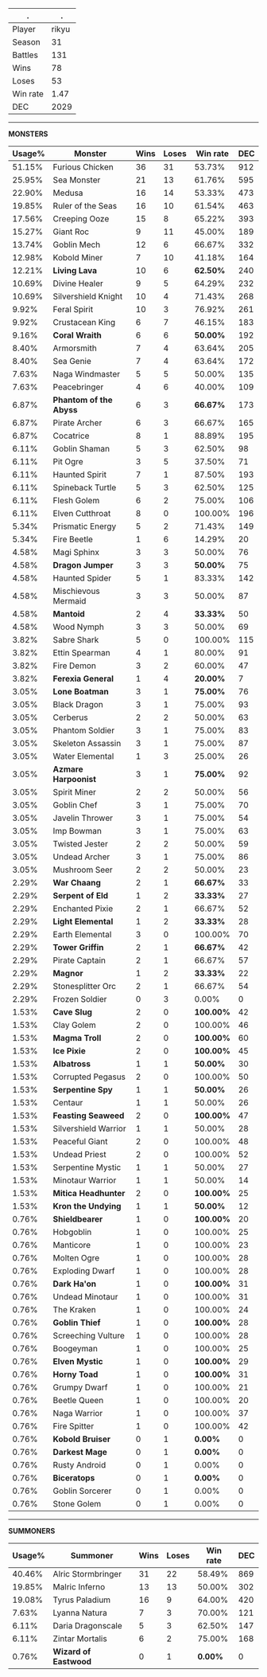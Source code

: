 .|.
|-|-
Player|rikyu
Season|31
Battles|131
Wins|78
Loses|53
Win rate|1.47
DEC|2029

---
**MONSTERS**

Usage%|Monster|Wins|Loses|Win rate|DEC|
-|-|-|-|-|-|
51.15%|Furious Chicken|36|31|53.73%|912|
25.95%|Sea Monster|21|13|61.76%|595|
22.90%|Medusa|16|14|53.33%|473|
19.85%|Ruler of the Seas|16|10|61.54%|463|
17.56%|Creeping Ooze|15|8|65.22%|393|
15.27%|Giant Roc|9|11|45.00%|189|
13.74%|Goblin Mech|12|6|66.67%|332|
12.98%|Kobold Miner|7|10|41.18%|164|
12.21%|**Living Lava**|10|6|**62.50%**|240|
10.69%|Divine Healer|9|5|64.29%|232|
10.69%|Silvershield Knight|10|4|71.43%|268|
9.92%|Feral Spirit|10|3|76.92%|261|
9.92%|Crustacean King|6|7|46.15%|183|
9.16%|**Coral Wraith**|6|6|**50.00%**|192|
8.40%|Armorsmith|7|4|63.64%|205|
8.40%|Sea Genie|7|4|63.64%|172|
7.63%|Naga Windmaster|5|5|50.00%|135|
7.63%|Peacebringer|4|6|40.00%|109|
6.87%|**Phantom of the Abyss**|6|3|**66.67%**|173|
6.87%|Pirate Archer|6|3|66.67%|165|
6.87%|Cocatrice|8|1|88.89%|195|
6.11%|Goblin Shaman|5|3|62.50%|98|
6.11%|Pit Ogre|3|5|37.50%|71|
6.11%|Haunted Spirit|7|1|87.50%|193|
6.11%|Spineback Turtle|5|3|62.50%|125|
6.11%|Flesh Golem|6|2|75.00%|106|
6.11%|Elven Cutthroat|8|0|100.00%|196|
5.34%|Prismatic Energy|5|2|71.43%|149|
5.34%|Fire Beetle|1|6|14.29%|20|
4.58%|Magi Sphinx|3|3|50.00%|76|
4.58%|**Dragon Jumper**|3|3|**50.00%**|75|
4.58%|Haunted Spider|5|1|83.33%|142|
4.58%|Mischievous Mermaid|3|3|50.00%|87|
4.58%|**Mantoid**|2|4|**33.33%**|50|
4.58%|Wood Nymph|3|3|50.00%|69|
3.82%|Sabre Shark|5|0|100.00%|115|
3.82%|Ettin Spearman|4|1|80.00%|91|
3.82%|Fire Demon|3|2|60.00%|47|
3.82%|**Ferexia General**|1|4|**20.00%**|7|
3.05%|**Lone Boatman**|3|1|**75.00%**|76|
3.05%|Black Dragon|3|1|75.00%|93|
3.05%|Cerberus|2|2|50.00%|63|
3.05%|Phantom Soldier|3|1|75.00%|83|
3.05%|Skeleton Assassin|3|1|75.00%|87|
3.05%|Water Elemental|1|3|25.00%|26|
3.05%|**Azmare Harpoonist**|3|1|**75.00%**|92|
3.05%|Spirit Miner|2|2|50.00%|56|
3.05%|Goblin Chef|3|1|75.00%|70|
3.05%|Javelin Thrower|3|1|75.00%|54|
3.05%|Imp Bowman|3|1|75.00%|63|
3.05%|Twisted Jester|2|2|50.00%|59|
3.05%|Undead Archer|3|1|75.00%|86|
3.05%|Mushroom Seer|2|2|50.00%|23|
2.29%|**War Chaang**|2|1|**66.67%**|33|
2.29%|**Serpent of Eld**|1|2|**33.33%**|27|
2.29%|Enchanted Pixie|2|1|66.67%|52|
2.29%|**Light Elemental**|1|2|**33.33%**|28|
2.29%|Earth Elemental|3|0|100.00%|70|
2.29%|**Tower Griffin**|2|1|**66.67%**|42|
2.29%|Pirate Captain|2|1|66.67%|57|
2.29%|**Magnor**|1|2|**33.33%**|22|
2.29%|Stonesplitter Orc|2|1|66.67%|54|
2.29%|Frozen Soldier|0|3|0.00%|0|
1.53%|**Cave Slug**|2|0|**100.00%**|42|
1.53%|Clay Golem|2|0|100.00%|46|
1.53%|**Magma Troll**|2|0|**100.00%**|60|
1.53%|**Ice Pixie**|2|0|**100.00%**|45|
1.53%|**Albatross**|1|1|**50.00%**|30|
1.53%|Corrupted Pegasus|2|0|100.00%|50|
1.53%|**Serpentine Spy**|1|1|**50.00%**|26|
1.53%|Centaur|1|1|50.00%|26|
1.53%|**Feasting Seaweed**|2|0|**100.00%**|47|
1.53%|Silvershield Warrior|1|1|50.00%|28|
1.53%|Peaceful Giant|2|0|100.00%|48|
1.53%|Undead Priest|2|0|100.00%|52|
1.53%|Serpentine Mystic|1|1|50.00%|27|
1.53%|Minotaur Warrior|1|1|50.00%|14|
1.53%|**Mitica Headhunter**|2|0|**100.00%**|25|
1.53%|**Kron the Undying**|1|1|**50.00%**|12|
0.76%|**Shieldbearer**|1|0|**100.00%**|20|
0.76%|Hobgoblin|1|0|100.00%|25|
0.76%|Manticore|1|0|100.00%|23|
0.76%|Molten Ogre|1|0|100.00%|28|
0.76%|Exploding Dwarf|1|0|100.00%|28|
0.76%|**Dark Ha'on**|1|0|**100.00%**|31|
0.76%|Undead Minotaur|1|0|100.00%|31|
0.76%|The Kraken|1|0|100.00%|24|
0.76%|**Goblin Thief**|1|0|**100.00%**|28|
0.76%|Screeching Vulture|1|0|100.00%|28|
0.76%|Boogeyman|1|0|100.00%|25|
0.76%|**Elven Mystic**|1|0|**100.00%**|29|
0.76%|**Horny Toad**|1|0|**100.00%**|31|
0.76%|Grumpy Dwarf|1|0|100.00%|21|
0.76%|Beetle Queen|1|0|100.00%|20|
0.76%|Naga Warrior|1|0|100.00%|37|
0.76%|Fire Spitter|1|0|100.00%|42|
0.76%|**Kobold Bruiser**|0|1|**0.00%**|0|
0.76%|**Darkest Mage**|0|1|**0.00%**|0|
0.76%|Rusty Android|0|1|0.00%|0|
0.76%|**Biceratops**|0|1|**0.00%**|0|
0.76%|Goblin Sorcerer|0|1|0.00%|0|
0.76%|Stone Golem|0|1|0.00%|0|

---
**SUMMONERS**

Usage%|Summoner|Wins|Loses|Win rate|DEC|
-|-|-|-|-|-|
40.46%|Alric Stormbringer|31|22|58.49%|869|
19.85%|Malric Inferno|13|13|50.00%|302|
19.08%|Tyrus Paladium|16|9|64.00%|420|
7.63%|Lyanna Natura|7|3|70.00%|121|
6.11%|Daria Dragonscale|5|3|62.50%|147|
6.11%|Zintar Mortalis|6|2|75.00%|168|
0.76%|**Wizard of Eastwood**|0|1|**0.00%**|0|
